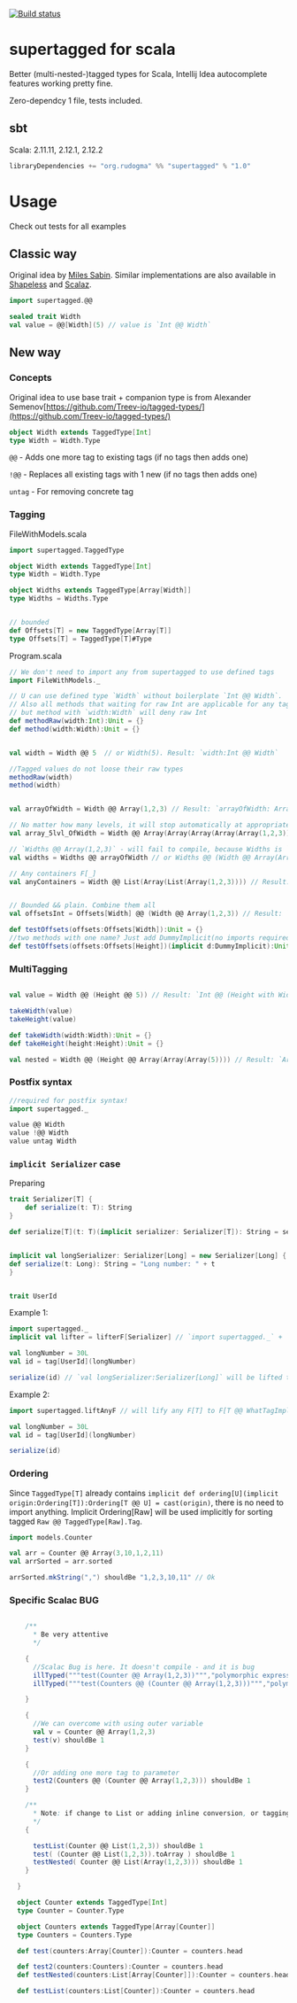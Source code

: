 
[![Build status](https://img.shields.io/travis/Rudogma/scala-supertagged/master.svg)](https://travis-ci.org/Rudogma/scala-supertagged)


# supertagged for scala
Better (multi-nested-)tagged types for Scala, Intellij Idea autocomplete features working pretty fine.

Zero-dependcy 1 file, tests included.


## sbt

Scala: 2.11.11, 2.12.1, 2.12.2
```scala
libraryDependencies += "org.rudogma" %% "supertagged" % "1.0"
```

# Usage

Check out tests for all examples

## Classic way

Original idea by [Miles Sabin](https://gist.github.com/milessabin/89c9b47a91017973a35f).
Similar implementations are also available in [Shapeless](https://github.com/milessabin/shapeless) 
and [Scalaz](https://github.com/scalaz/scalaz).
```scala
import supertagged.@@

sealed trait Width
val value = @@[Width](5) // value is `Int @@ Width`
```

## New way

### Concepts


Original idea to use base trait + companion type is from Alexander Semenov[https://github.com/Treev-io/tagged-types/](https://github.com/Treev-io/tagged-types/)
```scala
object Width extends TaggedType[Int]
type Width = Width.Type
```


```@@``` - Adds one more tag to existing tags (if no tags then adds one)

```!@@``` - Replaces all existing tags with 1 new (if no tags then adds one)

```untag``` - For removing concrete tag


### Tagging

FileWithModels.scala
```scala
import supertagged.TaggedType

object Width extends TaggedType[Int]
type Width = Width.Type

object Widths extends TaggedType[Array[Width]]
type Widths = Widths.Type


// bounded
def Offsets[T] = new TaggedType[Array[T]]
type Offsets[T] = TaggedType[T]#Type

```

Program.scala
```scala
// We don't need to import any from supertagged to use defined tags
import FileWithModels._

// U can use defined type `Width` without boilerplate `Int @@ Width`.
// Also all methods that waiting for raw Int are applicable for any tagged value based on Int,
// but method with `width:Width` will deny raw Int
def methodRaw(width:Int):Unit = {}
def method(width:Width):Unit = {}


val width = Width @@ 5  // or Width(5). Result: `width:Int @@ Width`

//Tagged values do not loose their raw types
methodRaw(width)
method(width)


val arrayOfWidth = Width @@ Array(1,2,3) // Result: `arrayOfWidth: Array[Int @@ Width]`

// No matter how many levels, it will stop automatically at appropriate (or fail if no)
val array_5lvl_OfWidth = Width @@ Array(Array(Array(Array(Array(1,2,3))))) // Result: `array_5lvl_OfWidth: Array[Array[Array[Array[Array[Int @@ Width]`

// `Widths @@ Array(1,2,3)` - will fail to compile, because Widths is `TaggedType[Array[Width]]` and we try to tag `Array[Int]`
val widths = Widths @@ arrayOfWidth // or Widths @@ (Width @@ Array(Array(Array(1,2,3))))  // Result: `widths: Array[Array[Array[Int @@ Width] @@ Widths]]`

// Any containers F[_]
val anyContainers = Width @@ List(Array(List(Array(1,2,3)))) // Result: `anyContainers: List[Array[List[Array[Int @@ Width]]]]`


// Bounded && plain. Combine them all
val offsetsInt = Offsets[Width] @@ (Width @@ Array(1,2,3)) // Result: `Array[Int @@ Width] @@ Offsets[Width]`

def testOffsets(offsets:Offsets[Width]):Unit = {}
//two methods with one name? Just add DummyImplicit(no imports required) and compiler will do the rest
def testOffsets(offsets:Offsets[Height])(implicit d:DummyImplicit):Unit = {}

```

### MultiTagging

```scala

val value = Width @@ (Height @@ 5)) // Result: `Int @@ (Height with Width)`

takeWidth(value)
takeHeight(value)

def takeWidth(width:Width):Unit = {}
def takeHeight(height:Height):Unit = {}

val nested = Width @@ (Height @@ Array(Array(Array(5)))) // Result: `Array[Array[Array[Int @@ (Height with Width)]]]`
```

### Postfix syntax

```scala
//required for postfix syntax!
import supertagged._

value @@ Width
value !@@ Width
value untag Width
```

### `implicit Serializer` case

Preparing
```scala
trait Serializer[T] {
    def serialize(t: T): String
}

def serialize[T](t: T)(implicit serializer: Serializer[T]): String = serializer.serialize(t)


implicit val longSerializer: Serializer[Long] = new Serializer[Long] {
def serialize(t: Long): String = "Long number: " + t
}


trait UserId
```

Example 1:
```scala
import supertagged._
implicit val lifter = lifterF[Serializer] // `import supertagged._` + `implicit val lifter` will automaticall lift all Serializer[T] to Serializer[T @@ WhatTagImplicitNeeds]

val longNumber = 30L
val id = tag[UserId](longNumber)

serialize(id) // `val longSerializer:Serializer[Long]` will be lifted to `Serializer[Long @@ UserId]`
```


Example 2:
```scala
import supertagged.liftAnyF // will lify any F[T] to F[T @@ WhatTagImplicitNeeds] when needed

val longNumber = 30L
val id = tag[UserId](longNumber)

serialize(id)
```




### Ordering

Since `TaggedType[T]` already contains ```implicit def ordering[U](implicit origin:Ordering[T]):Ordering[T @@ U] = cast(origin)```, there is no need to import anything. Implicit Ordering[Raw] will be used implicitly for sorting tagged `Raw @@ TaggedType[Raw].Tag`.

```scala
import models.Counter

val arr = Counter @@ Array(3,10,1,2,11)
val arrSorted = arr.sorted

arrSorted.mkString(",") shouldBe "1,2,3,10,11" // Ok

```


### Specific Scalac BUG

```scala

    /**
      * Be very attentive
      */

    {
      //Scalac Bug is here. It doesn't compile - and it is bug
      illTyped("""test(Counter @@ Array(1,2,3))""","polymorphic expression cannot be instantiated to expected type;.+")
      illTyped("""test(Counters @@ (Counter @@ Array(1,2,3)))""","polymorphic expression cannot be instantiated to expected type;.+")

    }

    {
      //We can overcome with using outer variable
      val v = Counter @@ Array(1,2,3)
      test(v) shouldBe 1
    }

    {
      //Or adding one more tag to parameter
      test2(Counters @@ (Counter @@ Array(1,2,3))) shouldBe 1
    }

    /**
      * Note: if change to List or adding inline conversion, or tagging nested array(if outer collection is not array) - everything compiles ok.
      */
    {

      testList(Counter @@ List(1,2,3)) shouldBe 1
      test( (Counter @@ List(1,2,3)).toArray ) shouldBe 1
      testNested( Counter @@ List(Array(1,2,3))) shouldBe 1
    }

  }

  object Counter extends TaggedType[Int]
  type Counter = Counter.Type

  object Counters extends TaggedType[Array[Counter]]
  type Counters = Counters.Type

  def test(counters:Array[Counter]):Counter = counters.head

  def test2(counters:Counters):Counter = counters.head
  def testNested(counters:List[Array[Counter]]):Counter = counters.head.head //(0) //see 'jvm feature block'

  def testList(counters:List[Counter]):Counter = counters.head
```
